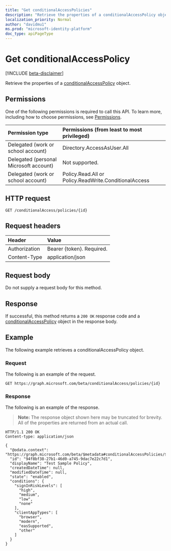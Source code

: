 ```yaml
---
title: "Get conditionalAccessPolicies"
description: "Retrieve the properties of a conditionalAccessPolicy object."
localization_priority: Normal
author: "davidmu1"
ms.prod: "microsoft-identity-platform"
doc_type: apiPageType
---
```


# Get conditionalAccessPolicy

[!INCLUDE [beta-disclaimer](../../includes/beta-disclaimer.md)]

Retrieve the properties of a [conditionalAccessPolicy](../resources/conditionalaccesspolicy.md) object.

## Permissions

One of the following permissions is required to call this API. To learn more, including how to choose permissions, see [Permissions](/graph/permissions-reference).

| Permission type | Permissions (from least to most privileged) |
|:--------------- |:------------------------------------------- |
| Delegated (work or school account) | Directory.AccessAsUser.All |
| Delegated (personal Microsoft account) | Not supported. |
| Delegated (work or school account) | Policy.Read.All or Policy.ReadWrite.ConditionalAccess |

## HTTP request

<!-- { "blockType": "ignored" } -->
```http
GET /conditionalAccess/policies/{id}
```

## Request headers

| Header | Value |
|:------ |:----- |
| Authorization  | Bearer {token}. Required.  |
| Content-Type  | application/json  |

## Request body

Do not supply a request body for this method.

## Response

If successful, this method returns a `200 OK` response code and a [conditionalAccessPolicy](../resources/ConditionalAccessPolicy.md) object in the response body.

## Example

The following example retrieves a conditionalAccessPolicy object.

### Request

The following is an example of the request.

```http
GET https://graph.microsoft.com/beta/conditionalAccess/policies/{id}
```

### Response

The following is an example of the response. 

> **Note:** The response object shown here may be truncated for brevity. All of the properties are returned from an actual call.

```http
HTTP/1.1 200 OK
Content-type: application/json

{
  "@odata.context": "https://graph.microsoft.com/beta/$metadata#conditionalAccessPolicies/$entity",
  "id": "94f8bf38-27b1-46d0-a745-9dac7e22c7d1",
  "displayName": "Test Sample Policy",
  "createdDateTime": null,
  "modifiedDateTime": null,
  "state": "enabled",
  "conditions": {
    "signInRiskLevels": [
      "high",
      "medium",
      "low",
      "none"
    ],
    "clientAppTypes": [
      "browser",
      "modern",
      "easSupported",
      "other"
    ]
  }
}
```

<!-- uuid: 8fcb5dbc-d5aa-4681-8e31-b001d5168d79
2015-10-25 14:57:30 UTC -->
<!--
{
  "type": "#page.annotation",
  "description": "Get conditionalAccessPolicy",
  "keywords": "",
  "section": "documentation",
  "tocPath": "",
  "suppressions": [
  ]
}
-->